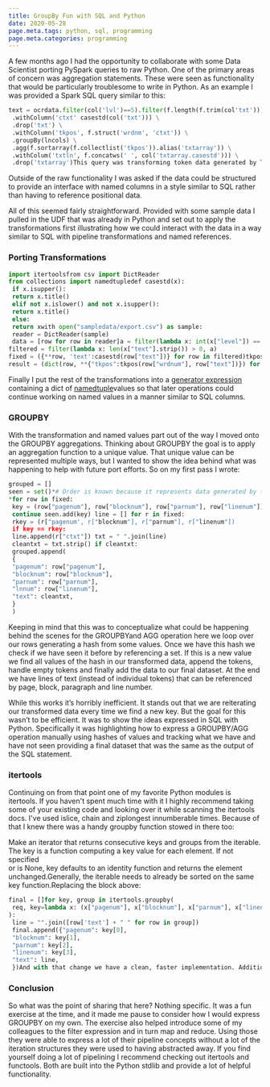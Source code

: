```yaml
---
title: GroupBy Fun with SQL and Python
date: 2020-05-28
page.meta.tags: python, sql, programming
page.meta.categories: programming
---
```


A few months ago I had the opportunity to collaborate with some Data Scientist porting PySpark queries to raw Python.
One of the primary areas of concern was aggregation statements. These were seen as functionality that would be
particularly troublesome to write in Python. As an example I was provided a Spark SQL query similar to this:

```python
text = ocrdata.filter(col('lvl')==5).filter(f.length(f.trim(col'txt'))) > 0).select(txtcols) \
 .withColumn('ctxt' casestd(col('txt'))) \
 .drop('txt') \
 .withColumn('tkpos', f.struct('wrdnm', 'ctxt')) \
 .groupBy(lncols) \
 .agg(f.sortarray(f.collectlist('tkpos')).alias('txtarray')) \
 .withColum('txtln', f.concatws(' ', col('txtarray.casestd'))) \
 .drop('txtarray')This query was transforming token data generated by Tesseract into lines. Beyond the aggregation operation there was also some concern that the operation may be ran against quite large datasets depending on how much [Tesseract](https://github.com/tesseract-ocr) output was being manipulated at once.
```

Outside of the raw functionality I was asked if the data could be structured to provide an interface with named columns
in a style similar to SQL rather than having to reference positional data.

All of this seemed fairly straightforward. Provided with some sample data I pulled in the UDF that was already in Python
and set out to apply the transformations first illustrating how we could interact with the data in a way similar to SQL
with pipeline transformations and named references.

### Porting Transformations

```python
import itertoolsfrom csv import DictReader
from collections import namedtupledef casestd(x):
 if x.isupper():
 return x.title()
 elif not x.islower() and not x.isupper():
 return x.title()
 else:
 return xwith open("sampledata/export.csv") as sample:
 reader = DictReader(sample)
 data = [row for row in reader]a = filter(lambda x: int(x["level"]) == 5, data)
filtered = filter(lambda x: len(x["text"].strip()) > 0, a)
fixed = ({**row, 'text':casestd(row["text"])} for row in filtered)tkpos = namedtuple("tkpos", "wordnum, text")
result = (dict(row, **{"tkpos":tkpos(row["wrdnum"], row["text"])}) for row in fixed)To start I read the data in with a [DictReader](https://docs.python.org/3.7/library/csv.html#csv.DictReader) which allowed me to reference values by name like “level” and “text”. I then applied similar data transformations making use of [filter](https://docs.python.org/3.7/library/functions.html#filter), [comprehensions](https://docs.python.org/3/tutorial/datastructures.html#list-comprehensions), and [unpacking](https://docs.python.org/3/reference/expressions.html) to try and keep a style similar to some PySpark operations.
```

Finally I put the rest of the transformations into a [generator expression](https://www.python.org/dev/peps/pep-0289/)
containing a dict of [namedtuple](https://docs.python.org/3.7/library/collections.html#collections.namedtuple)values so
that later operations could continue working on named values in a manner similar to SQL columns.

### GROUPBY

With the transformation and named values part out of the way I moved onto the GROUPBY aggregations. Thinking about
GROUPBY the goal is to apply an aggregation function to a unique value. That unique value can be represented multiple
ways, but I wanted to show the idea behind what was happening to help with future port efforts. So on my first pass I
wrote:

```python
grouped = []
seen = set()*# Order is known because it represents data generated by tesseract
*for row in fixed:
 key = (row["pagenum"], row["blocknum"], row["parnum"], row["linenum"]) if key in seen:
 continue seen.add(key) line = [] for r in fixed:
 rkey = (r["pagenum', r["blocknum"], r["parnum"], r["linenum"])
 if key == rkey:
 line.append(r["ctxt"]) txt = " ".join(line)
 cleantxt = txt.strip() if cleantxt:
 grouped.append(
 {
 "pagenum": row["pagenum"],
 "blocknum": row["blocknum"],
 "parnum": row["parnum"],
 "lnnum": row["linenum"],
 "text": cleantxt,
 }
 )
```

Keeping in mind that this was to conceptualize what could be happening behind the scenes for the GROUPBYand AGG
operation here we loop over our rows generating a hash from some values. Once we have this hash we check if we have seen
it before by referencing a set. If this is a new value we find all values of the hash in our transformed data, append
the tokens, handle empty tokens and finally add the data to our final dataset. At the end we have lines of text (instead
of individual tokens) that can be referenced by page, block, paragraph and line number.

While this works it’s horribly inefficient. It stands out that we are reiterating our transformed data every time we
find a new key. But the goal for this wasn’t to be efficient. It was to show the ideas expressed in SQL with Python.
Specifically it was highlighting how to express a GROUPBY/AGG operation manually using hashes of values and tracking
what we have and have not seen providing a final dataset that was the same as the output of the SQL statement.

### itertools

Continuing on from that point one of my favorite Python modules is itertools. If you haven't spent much time with it I
highly recommend taking some of your existing code and looking over it while scanning the itertools docs. I've used
islice, chain and ziplongest innumberable times. Because of that I knew there was a handy groupby function stowed in
there too:

Make an iterator that returns consecutive keys and groups from the iterable.\
The key is a function computing a key value for each element. If not specified\
or is None, key defaults to an identity function and returns the element\
unchanged.Generally, the iterable needs to already be sorted on the same key function.Replacing the block above:

```python
final = []for key, group in itertools.groupby(
 req, key=lambda x: (x["pagenum"], x["blocknum"], x["parnum"], x["linenum"])
):
 line = "".join([row['text'] + " " for row in group])
 final.append({"pagenum": key[0],
 "blocknum": key[1],
 "parnum": key[2],
 "linenum": key[3],
 "text": line,
 })And with that change we have a clean, faster implementation. Additionally since this was a port of Spark SQL if the data was to get truly large it wouldn’t be much work to start iterating through all of the pipeline in batches since we can use generators all the way through.
```

### Conclusion

So what was the point of sharing that here? Nothing specific. It was a fun exercise at the time, and it made me pause to
consider how I would express GROUPBY on my own. The exercise also helped introduce some of my colleagues to the filter
expression and in turn map and reduce. Using those they were able to express a lot of their pipeline concepts without a
lot of the iteration structures they were used to having abstracted away. If you find yourself doing a lot of pipelining
I recommend checking out itertools and functools. Both are built into the Python stdlib and provide a lot of helpful
functionality.
